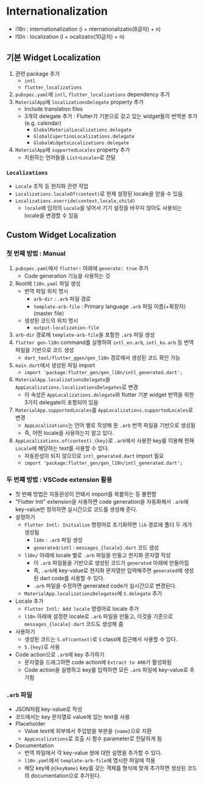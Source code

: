 # Internationalization

- i18n : internationalization (i + nternationalizatio(8글자) + n)
- l10n : localization (l + ocalizatio(10글자) + n)

## 기본 Widget Localization

1. 관련 package 추가
   - `intl`
   - `flutter_localizations`
2. `pubspec.yaml`에 `intl`, `flutter_localizations` dependency 추가
3. `MaterialApp`에 `localizationsDelegate` property 추가
   - Include translation files
   - 3개의 delegate 추가 : Flutter가 기본으로 갖고 있는 widget들의 번역본 추가 (e.g. calendar)
     - `GlobalMaterialLocalizations.delegate`
     - `GlobalCupertinoLocalizations.delegate`
     - `GlobalWidgetsLocalizations.delegate`
4. `MaterialApp`에 `supportedLocales` property 추가
   - 지원하는 언어들을 `List<Locale>`로 전달

### `Localizations`

- `Locale` 조작 등 현지화 관련 작업
- `Localizations.localeOf(context)`로 현재 설정된 locale을 얻을 수 있음
- `Localizations.override(context,locale,child)`
  - `locale`에 임의의 `Locale`을 넣어서 기기 설정을 바꾸지 않아도 사용되는 locale을 변경할 수 있음

## Custom Widget Localization

### 첫 번째 방법 : Manual

1. `pubspec.yaml`에서 `flutter:` 아래에 `generate: true` 추가
   - Code generation 기능을 사용하는 것
2. Root에 `l10n.yaml` 파일 생성
   - 번역 파일 위치 명시
     - `arb-dir` : `.arb` 파일 경로
     - `template-arb-file` : Primary language `.arb` 파일 이름(+확장자) (master file)
   - 생성된 코드의 위치 명시
     - `output-localization-file`
3. `arb-dir` 경로에 `template-arb-file`을 포함한 `.arb` 파일 생성
4. `flutter gen-l10n` command를 실행하여 `intl_en.arb`, `intl_ko.arb` 등 번역 파일을 기반으로 코드 생성
   - `dart_tool/flutter_ggen/gen_l10n` 경로에서 생성된 코드 확인 가능
5. `main.dart`에서 생성된 파일 import
   - `import 'package:flutter_gen/gen_l10n/intl_generated.dart';`
6. `MaterialApp.localizationsDelegate`을 `AppLocalizations.localizationsDelegates`로 변경
   - 이 속성은 `AppLocalizations.delegate`와 flutter 기본 widget 번역을 위한 3가지 delegate이 포함되어 있음
7. `MaterialApp.supportedLocales`를 `AppLocalizations.supportedLocales`로 변경
   - `AppLocalizations`는 언어 별로 작성해 둔 `.arb` 번역 파일을 기반으로 생성됨
   - 즉, 어떤 locale을 사용하는지 알고 있다.
8. `AppLocalizations.of(context).{key}`로 `.arb`에서 사용한 key를 이용해 현재 `Locale`에 해당하는 text를 사용할 수 있다.
   - 자동완성이 되지 않으므로 `intl_generated.dart` import 필요
   - `import 'package:flutter_gen/gen_l10n/intl_generated.dart';`

### 두 번쨰 방법 : VSCode extension 활용

- 첫 번째 방법은 자동완성이 안돼서 import를 복붙하는 등 불편함
- "Flutter Intl" extension을 사용하면 code generation을 자동화해서 `.arb`에 key-value만 정의하면 실시간으로 코드를 생성해 준다.
- 설정하기
  - `Flutter Intl: Initialize` 명령어로 초기화하면 `lib` 경로에 폴더 두 개가 생성됨
    - `l10n` : `.arb` 파일 생성
    - `generated/intl` : `messages_{locale}.dart` 코드 생성
  - `l10n/` 아래에 locale 별로 `.arb` 파일을 만들고 현지화 문자열 작성
    - 이 `.arb` 파일들을 기반으로 생성된 코드가 `generated` 아래에 만들어짐
    - 즉, `.arb`에 key-value로 현지화 문자열만 입력해주면 `generated`에 생성된 dart code를 사용할 수 있다.
    - `.arb` 파일을 수정하면 generated code가 실시간으로 변경된다.
  - `MaterialApp.localizationsDelegates`에 `S.delegate` 추가
- Locale 추가
  - `Flutter Intl: Add locale` 명령어로 locale 추가
  - `l10n` 아래에 설정한 locale로 `.arb` 파일을 만들고, 이것을 기준으로 `messages_{locale}.dart` 코드도 생성해 줌
- 사용하기
  - 생성된 코드는 `S.of(context)`로 `S` class에 접근해서 사용할 수 있다.
  - `S.{key}`로 사용
- Code action으로 `.arb`에 key 추가하기
  - 문자열을 드래그하면 code action에 `Extract to ARB`가 활성화됨
  - Code action을 실행하고 key를 입력하면 모든 `.arb` 파일에 key-value로 추가됨

### `.arb` 파일

- JSON처럼 key-value로 작성
- 코드에서는 key 문자열로 value에 있는 text를 사용
- Placeholder
  - Value text에 외부에서 주입받을 부분을 `{name}`으로 치환
  - `AppLocalizations`로 호출 시 함수 parameter로 전달하게 됨
- Documentation
  - 번역 파일에서 각 key-value 쌍에 대한 설명을 추가할 수 있다.
  - `l10n.yaml`에서 `template-arb-file`에 명시한 파일에 적용
  - 해당 key에 `@{keyName}` key를 갖는 객체를 형식에 맞게 추가하면 생성된 코드의 documentation으로 추가된다.

